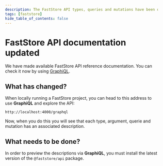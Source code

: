 ```yaml
---
description: The FastStore API types, queries and mutations have been documented. You can check it now by using GraphiQL.
tags: [faststore]
hide_table_of_contents: false
---
```


# FastStore API documentation updated

We have made available FastStore API reference documentation. You can check it now by using [GraphiQL](https://github.com/graphql/graphiql).

## What has changed?

When locally running a FastStore project, you can head to this address to use **GraphiQL** and explore the API:
```
http://localhost:4000/graphql
```

Now, when you do this you will see that each type, argument, querie and mutation has an associated description.

## What needs to be done?

In order to preview the descriptions via **GraphiQL**, you must install the latest version of the `@faststore/api` package.
